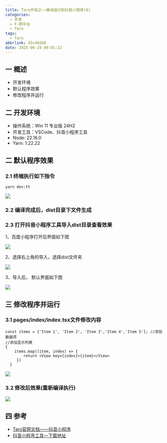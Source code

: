 ```yaml
---
title: Taro开发之——编译运行到抖音小程序(8)
categories:
  - 开发
  - F-跨平台
  - Taro
tags:
  - Taro
abbrlink: 43c40268
date: 2025-06-29 09:01:22
---
```

## 一 概述

* 开发环境
* 默认程序效果
* 修改程序并运行

<!--more-->

## 二 开发环境

* 操作系统：Win 11 专业版 24H2
* 开发工具：VSCode、抖音小程序工具
* Node: 22.16.0
* Yarn: 1.22.22

## 二 默认程序效果

### 2.1 终端执行如下指令

```
yarn dev:tt
```

![][1]

### 2.2 编译完成后，dist目录下文件生成

### 2.3 打开抖音小程序工具导入dist目录查看效果

1、百度小程序打开后界面如下图

![][2]

2、选择右上角的导入，选择dist文件夹

![][3]

3、导入后， 默认界面如下图

![][4]

## 三 修改程序并运行

### 3.1 pages/index/index.tsx文件修改内容

```
const items = ['Item 1', 'Item 2', 'Item 3','Item 4','Item 5']; //添加数据项
//添加显示列表
{ 
    items.map((item, index) => {
        return <View key={index}>{item}</View>
     })
  }
```

![][5]

### 3.2 修改后效果(重新编译执行)

![][6]

## 四 参考

* [Taro官网文档——抖音小程序](https://docs.taro.zone/docs/GETTING-STARTED#%E6%8A%96%E9%9F%B3%E5%B0%8F%E7%A8%8B%E5%BA%8F)
* [抖音小程序工具—下载地址](https://developer.open-douyin.com/docs/resource/zh-CN/mini-app/develop/dev-tools/developer-instrument/download/developer-instrument-update-and-download)



[1]:https://cdn.jsdelivr.net/gh/PGzxc/CDN/blog-taro/taro-8-douyin-build-1.png
[2]:https://cdn.jsdelivr.net/gh/PGzxc/CDN/blog-taro/taro-8-douyin-open-first-2.png
[3]:https://cdn.jsdelivr.net/gh/PGzxc/CDN/blog-taro/taro-8-douyin-import-3.png
[4]:https://cdn.jsdelivr.net/gh/PGzxc/CDN/blog-taro/taro-8-douyin-default-4.png
[5]:https://cdn.jsdelivr.net/gh/PGzxc/CDN/blog-taro/taro-8-swan-index-modify-5.png
[6]:https://cdn.jsdelivr.net/gh/PGzxc/CDN/blog-taro/taro-8-douyin-modify-view-6.png
